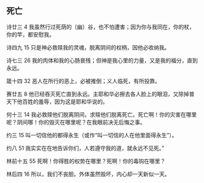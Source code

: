 ## 死亡

诗廿三 4 我虽然行过死荫的〔幽〕谷，也不怕遭害；因为你与我同在，你的杖，你的竿，都安慰我。

诗四九 15 只是神必救赎我的灵魂，脱离阴间的权柄，因他必收纳我。

诗七三 26 我的肉体和我的心肠衰残；但神是我心里的力量，又是我的福分，直到永远。

箴十四 32 恶人在所行的恶上，必被推倒；义人临死，有所投靠。

赛廿五 8 他已经吞灭死亡直到永远。主耶和华必擦去各人脸上的眼泪，又除掉普天下他百姓的羞辱，因为这是耶和华说的。

何十三 14 我必救赎他们脱离阴间，求赎他们脱离死亡。死亡啊！你的灾害在哪里呢？阴间哪！你的毁灭在哪里呢？在我眼前决无后悔之事。

约三 15 叫一切信他的都得永生（或作“叫一切信的人在他里面得永生”）。

约八 51 我实实在在地告诉你们，人若遵守我的道，就永远不见死。”

林前十五 55 死啊！你得胜的权势在哪里？死啊！你的毒钩在哪里？

林后四 16 所以，我们不丧胆。外体虽然毁坏，内心却一天新似一天。



